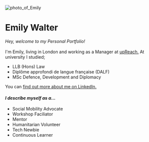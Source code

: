 <div>
  <img src="images/bw dinosaur.jpg" alt="photo_of_Emily">
</div>

<head>
    <h1><strong>Emily Walter</strong></h1>
  </head>
  
  <body>
  <p><i>Hey, welcome to my Personal Portfolio!</i> 
    <br></br>
   I'm Emily, living in London and working as a Manager at  <a href="https://www.upreach.org.uk">upReach.</a> 
   At university I studied;
      <ul>
        <li> LLB (Hons) Law </li>
      <li> Diplôme approfondi de langue française (DALF) </li>
      <li> MSc Defence, Development and Diplomacy </li>
  </ul>
      You can <a href="https://www.linkedin.com/in/emjwalter/">find out more about me on LinkedIn.</a>
    </p>
   
<h4><em>I describe myself as a...</em></h4>
<ul>
  <li>Social Mobility Advocate </li>
  <li>Workshop Faciliator</li>
  <li>Mentor</li>
  <li>Humanitarian Volunteer </li>
  <li>Tech Newbie</li>
  <li>Continuous Learner</li> 
</ul>   


    
  </body>
